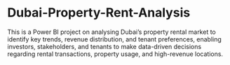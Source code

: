 # Dubai-Property-Rent-Analysis
This is a Power BI project on analysing Dubai’s property rental market to identify key trends, revenue distribution, and tenant preferences, enabling investors, stakeholders, and tenants to make data-driven decisions regarding rental transactions, property usage, and high-revenue locations.
